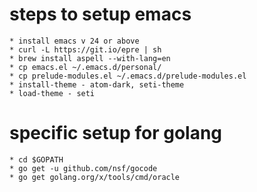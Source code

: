 # steps to setup emacs
    * install emacs v 24 or above
    * curl -L https://git.io/epre | sh
    * brew install aspell --with-lang=en
    * cp emacs.el ~/.emacs.d/personal/
    * cp prelude-modules.el ~/.emacs.d/prelude-modules.el
    * install-theme - atom-dark, seti-theme
    * load-theme - seti
# specific setup for golang
    * cd $GOPATH
    * go get -u github.com/nsf/gocode
    * go get golang.org/x/tools/cmd/oracle

